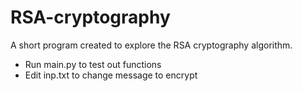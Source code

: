 # RSA-cryptography
A short program created to explore the RSA cryptography algorithm.

- Run main.py to test out functions
- Edit inp.txt to change message to encrypt 
